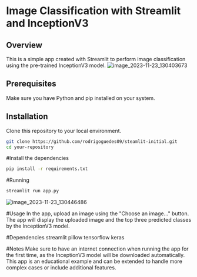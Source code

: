 # Image Classification with Streamlit and InceptionV3

## Overview
This is a simple app created with Streamlit to perform image classification using the pre-trained InceptionV3 model.
![image_2023-11-23_130403673](https://github.com/rodrigoguedes09/streamlit-initial/assets/61996985/c3cad6f5-0d56-4909-acb4-b013117c4267)

## Prerequisites
Make sure you have Python and pip installed on your system.

## Installation
Clone this repository to your local environment.
```bash
git clone https://github.com/rodrigoguedes09/steamlit-initial.git
cd your-repository
```

#Install the dependencies
```bash
pip install -r requirements.txt
```

#Running
```bash
streamlit run app.py
```
![image_2023-11-23_130446486](https://github.com/rodrigoguedes09/streamlit-initial/assets/61996985/56492748-f8cf-478c-b5d7-0514b1511475)

#Usage
In the app, upload an image using the "Choose an image..." button.
The app will display the uploaded image and the top three predicted classes by the InceptionV3 model.

#Dependencies
streamlit
pillow
tensorflow
keras

#Notes
Make sure to have an internet connection when running the app for the first time, as the InceptionV3 model will be downloaded automatically.
This app is an educational example and can be extended to handle more complex cases or include additional features.

